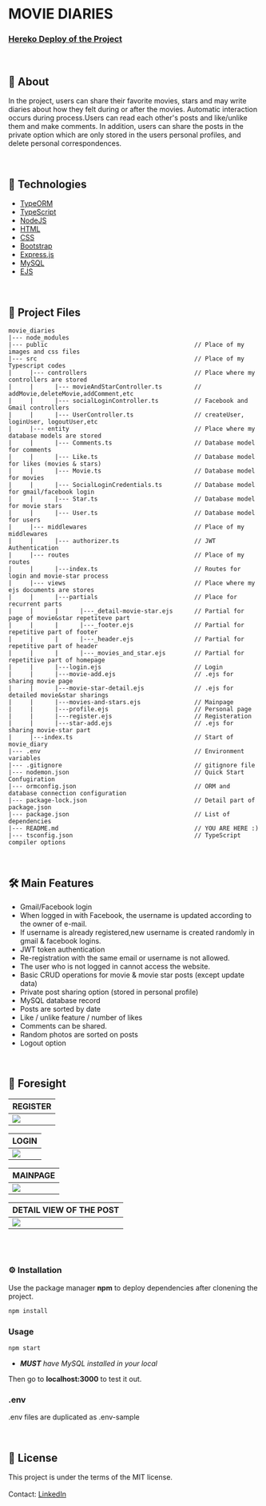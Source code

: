 # MOVIE DIARIES

### [Hereko Deploy of the Project](https://movie-diary-dilekiremozbay.herokuapp.com/login)

<br/>

## :mount_fuji: About

In the project, users can share their favorite movies, stars and may write diaries about how they felt during or after the movies. Automatic interaction occurs during process.Users can read each other's posts and like/unlike them and make comments. In addition, users can share the posts in the private option which are only stored in the users personal profiles, and delete personal correspondences.

<br/>

## :rocket: Technologies

- [TypeORM](https://typeorm.io/#/)
- [TypeScript](https://www.typescriptlang.org/)
- [NodeJS](https://nodejs.org/en/)
- [HTML](https://www.w3schools.com/html/)
- [CSS](https://www.w3schools.com/css/)
- [Bootstrap](https://getbootstrap.com/docs/)
- [Express.js](https://expressjs.com/)
- [MySQL](https://www.mysql.com/)
- [EJS](https://ejs.co/)

<br/>

## :briefcase: Project Files

```
movie_diaries
|--- node_modules
|--- public                                         // Place of my images and css files
|--- src                                            // Place of my Typescript codes
|     |--- controllers                              // Place where my controllers are stored
|     |      |--- movieAndStarController.ts         // addMovie,deleteMovie,addComment,etc
|     |      |--- socialLoginController.ts          // Facebook and Gmail controllers
|     |      |--- UserController.ts                 // createUser, loginUser, logoutUser,etc
|     |--- entity                                   // Place where my database models are stored
|     |      |--- Comments.ts                       // Database model for comments
|     |      |--- Like.ts                           // Database model for likes (movies & stars)
|     |      |--- Movie.ts                          // Database model for movies
|     |      |--- SocialLoginCredentials.ts         // Database model for gmail/facebook login
|     |      |--- Star.ts                           // Database model for movie stars
|     |      |--- User.ts                           // Database model for users
|     |--- middlewares                              // Place of my middlewares
|     |      |--- authorizer.ts                     // JWT Authentication
|     |--- routes                                   // Place of my routes
|     |      |---index.ts                           // Routes for login and movie-star process
|     |--- views                                    // Place where my ejs documents are stores
|     |      |---partials                           // Place for recurrent parts
|     |      |      |---_detail-movie-star.ejs      // Partial for page of movie&star repetiteve part
|     |      |      |---_footer.ejs                 // Partial for repetitive part of footer
|     |      |      |---_header.ejs                 // Partial for repetitive part of header
|     |      |      |---_movies_and_star.ejs        // Partial for repetitive part of homepage
|     |      |---login.ejs                          // Login
|     |      |---movie-add.ejs                      // .ejs for sharing movie page
|     |      |---movie-star-detail.ejs              // .ejs for detailed movie&star sharings
|     |      |---movies-and-stars.ejs               // Mainpage
|     |      |---profile.ejs                        // Personal page
|     |      |---register.ejs                       // Registeration
|     |      |---star-add.ejs                       // .ejs for sharing movie-star part
|     |---index.ts                                  // Start of movie_diary
|--- .env                                           // Environment variables
|--- .gitignore                                     // gitignore file
|--- nodemon.json                                   // Quick Start Confugiration
|--- ormconfig.json                                 // ORM and database connection configuration
|--- package-lock.json                              // Detail part of package.json
|--- package.json                                   // List of dependencies
|--- README.md                                      // YOU ARE HERE :)
|--- tsconfig.json                                  // TypeScript compiler options
```

<br/>

## :hammer_and_wrench: Main Features

- Gmail/Facebook login
- When logged in with Facebook, the username is updated according to the owner of e-mail.
- If username is already registered,new username is created randomly in gmail & facebook logins.
- JWT token authentication
- Re-registration with the same email or username is not allowed.
- The user who is not logged in cannot access the website.
- Basic CRUD operations for movie & movie star posts (except update data)
- Private post sharing option (stored in personal profile)
- MySQL database record
- Posts are sorted by date
- Like / unlike feature / number of likes
- Comments can be shared.
- Random photos are sorted on posts
- Logout option

<br/>

## :crystal_ball: Foresight

| REGISTER                                                                             |
| ------------------------------------------------------------------------------------ |
| <img src="https://github.com/dilekiremozbay/movie_diary/blob/main/public/login.png"> |

| LOGIN                                                                                   |
| --------------------------------------------------------------------------------------- |
| <img src="https://github.com/dilekiremozbay/movie_diary/blob/main/public/register.png"> |

| MAINPAGE                                                                                |
| --------------------------------------------------------------------------------------- |
| <img src="https://github.com/dilekiremozbay/movie_diary/blob/main/public/mainpage.png"> |

| DETAIL VIEW OF THE POST                                                                |
| -------------------------------------------------------------------------------------- |
| <img src="https://github.com/dilekiremozbay/movie_diary/blob/main/public/comment.png"> |

<br/><br/>

### ⚙️ Installation

Use the package manager **npm** to deploy dependencies after clonening the project.

```bash
npm install
```

### Usage

```bash
npm start
```

- _**MUST** have MySQL installed in your local_

Then go to **localhost:3000** to test it out.

### .env

.env files are duplicated as .env-sample

<br/>

## :memo: License

This project is under the terms of the MIT license.
<br/>
<br/>
Contact: [LinkedIn](https://www.linkedin.com/in/dilekiremozbay)

```

```

